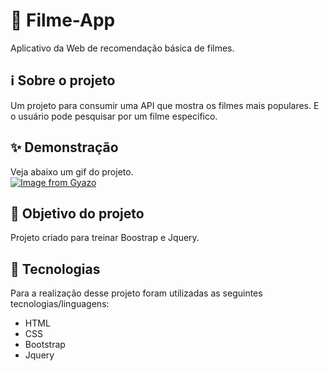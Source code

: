 # 🎥 Filme-App

Aplicativo da Web de recomendação básica de filmes.

## ℹ Sobre o projeto

Um projeto para consumir uma API que mostra os filmes mais populares. E o usuário pode pesquisar por um filme especifico.

## ✨ Demonstração

Veja abaixo um gif do projeto.</br>
[![Image from Gyazo](https://i.gyazo.com/72545103b40bf95d6f3d9932d584c07b.gif)](https://gyazo.com/72545103b40bf95d6f3d9932d584c07b)

## 🎯 Objetivo do projeto

Projeto criado para treinar Boostrap e Jquery.

## 🤖 Tecnologias

Para a realização desse projeto foram utilizadas as seguintes tecnologias/linguagens:

- HTML
- CSS
- Bootstrap
- Jquery
